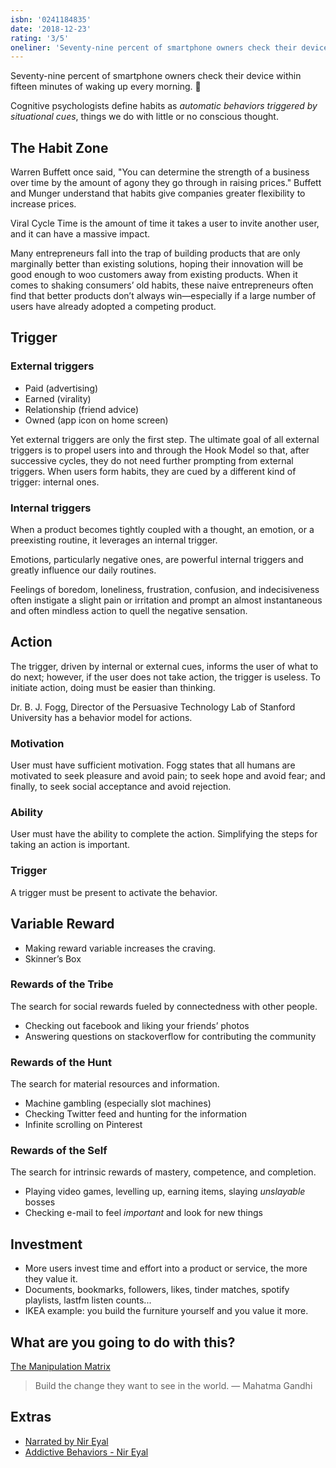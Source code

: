 ```yaml
---
isbn: '0241184835'
date: '2018-12-23'
rating: '3/5'
oneliner: 'Seventy-nine percent of smartphone owners check their device within fifteen minutes of waking up every morning.'
---
```


Seventy-nine percent of smartphone owners check their device within fifteen minutes of waking up every morning. 🤡

Cognitive psychologists define habits as _automatic behaviors triggered by situational cues_, things we do with little or no conscious thought.

## The Habit Zone

Warren Buffett once said, "You can determine the strength of a business over time by the amount of agony they go through in raising prices." Buffett and Munger understand that habits give companies greater flexibility to increase prices.

Viral Cycle Time is the amount of time it takes a user to invite another user, and it can have a massive impact.

Many entrepreneurs fall into the trap of building products that are only marginally better than existing solutions, hoping their innovation will be good enough to woo customers away from existing products. When it comes to shaking consumers’ old habits, these naive entrepreneurs often find that better products don’t always win—especially if a large number of users have already adopted a competing product.

## Trigger

### External triggers

- Paid (advertising)
- Earned (virality)
- Relationship (friend advice)
- Owned (app icon on home screen)

Yet external triggers are only the first step. The ultimate goal of all external triggers is to propel users into and through the Hook Model so that, after successive cycles, they do not need further prompting from external triggers. When users form habits, they are cued by a different kind of trigger: internal ones.

### Internal triggers

When a product becomes tightly coupled with a thought, an emotion, or a preexisting routine, it leverages an internal trigger.

Emotions, particularly negative ones, are powerful internal triggers and greatly influence our daily routines.

Feelings of boredom, loneliness, frustration, confusion, and indecisiveness often instigate a slight pain or irritation and prompt an almost instantaneous and often mindless action to quell the negative sensation.

## Action

The trigger, driven by internal or external cues, informs the user of what to do next; however, if the user does not take action, the trigger is useless. To initiate action, doing must be easier than thinking.

Dr. B. J. Fogg, Director of the Persuasive Technology Lab of Stanford University has a behavior model for actions.

### Motivation

User must have sufficient motivation. Fogg states that all humans are motivated to seek pleasure and avoid pain; to seek hope and avoid fear; and finally, to seek social acceptance and avoid rejection.

### Ability

User must have the ability to complete the action. Simplifying the steps for taking an action is important.

### Trigger

A trigger must be present to activate the behavior.

## Variable Reward

- Making reward variable increases the craving.
- Skinner’s Box

### Rewards of the Tribe

The search for social rewards fueled by connectedness with other people.

- Checking out facebook and liking your friends’ photos
- Answering questions on stackoverflow for contributing the community

### Rewards of the Hunt

The search for material resources and information.

- Machine gambling (especially slot machines)
- Checking Twitter feed and hunting for the information
- Infinite scrolling on Pinterest

### Rewards of the Self

The search for intrinsic rewards of mastery, competence, and completion.

- Playing video games, levelling up, earning items, slaying _unslayable_ bosses
- Checking e-mail to feel _important_ and look for new things

## Investment

- More users invest time and effort into a product or service, the more they value it.
- Documents, bookmarks, followers, likes, tinder matches, spotify playlists, lastfm listen counts...
- IKEA example: you build the furniture yourself and you value it more.

## What are you going to do with this?

[The Manipulation Matrix](https://designli.co/blog/using-the-manipulation-matrix-for-ethical-behavioral-design/)

> Build the change they want to see in the world.
> &mdash; Mahatma Gandhi

## Extras

- [Narrated by Nir Eyal](https://www.youtube.com/watch?v=hVDN2mjJpb8)
- [Addictive Behaviors - Nir Eyal](https://www.youtube.com/watch?v=cxwmYJ0rUvg)

